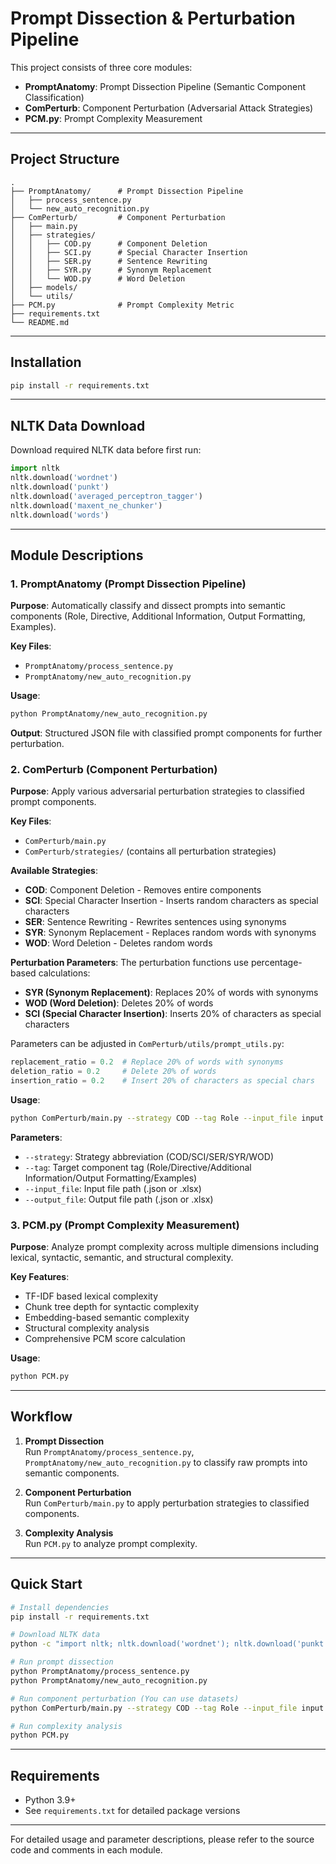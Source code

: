 # Prompt Dissection & Perturbation Pipeline

This project consists of three core modules:

- **PromptAnatomy**: Prompt Dissection Pipeline (Semantic Component Classification)
- **ComPerturb**: Component Perturbation (Adversarial Attack Strategies)
- **PCM.py**: Prompt Complexity Measurement

---

## Project Structure

```
.
├── PromptAnatomy/      # Prompt Dissection Pipeline
│   ├── process_sentence.py
│   └── new_auto_recognition.py
├── ComPerturb/         # Component Perturbation
│   ├── main.py
│   ├── strategies/
│   │   ├── COD.py      # Component Deletion
│   │   ├── SCI.py      # Special Character Insertion
│   │   ├── SER.py      # Sentence Rewriting
│   │   ├── SYR.py      # Synonym Replacement
│   │   └── WOD.py      # Word Deletion
│   ├── models/
│   └── utils/
├── PCM.py              # Prompt Complexity Metric
├── requirements.txt
└── README.md
```

---

## Installation

```bash
pip install -r requirements.txt
```

---

## NLTK Data Download

Download required NLTK data before first run:

```python
import nltk
nltk.download('wordnet')
nltk.download('punkt')
nltk.download('averaged_perceptron_tagger')
nltk.download('maxent_ne_chunker')
nltk.download('words')
```

---

## Module Descriptions

### 1. PromptAnatomy (Prompt Dissection Pipeline)

**Purpose**: Automatically classify and dissect prompts into semantic components (Role, Directive, Additional Information, Output Formatting, Examples).

**Key Files**: 
- `PromptAnatomy/process_sentence.py`
- `PromptAnatomy/new_auto_recognition.py`

**Usage**:
```bash
python PromptAnatomy/new_auto_recognition.py
```

**Output**: Structured JSON file with classified prompt components for further perturbation.

### 2. ComPerturb (Component Perturbation)

**Purpose**: Apply various adversarial perturbation strategies to classified prompt components.

**Key Files**: 
- `ComPerturb/main.py`
- `ComPerturb/strategies/` (contains all perturbation strategies)

**Available Strategies**:
- **COD**: Component Deletion - Removes entire components
- **SCI**: Special Character Insertion - Inserts random characters as special characters
- **SER**: Sentence Rewriting - Rewrites sentences using synonyms
- **SYR**: Synonym Replacement - Replaces random words with synonyms
- **WOD**: Word Deletion - Deletes random words

**Perturbation Parameters**:
The perturbation functions use percentage-based calculations:
- **SYR (Synonym Replacement)**: Replaces 20% of words with synonyms
- **WOD (Word Deletion)**: Deletes 20% of words  
- **SCI (Special Character Insertion)**: Inserts 20% of characters as special characters

Parameters can be adjusted in `ComPerturb/utils/prompt_utils.py`:
```python
replacement_ratio = 0.2  # Replace 20% of words with synonyms
deletion_ratio = 0.2     # Delete 20% of words
insertion_ratio = 0.2    # Insert 20% of characters as special chars
```

**Usage**:
```bash
python ComPerturb/main.py --strategy COD --tag Role --input_file input.json --output_file output.json
```

**Parameters**:
- `--strategy`: Strategy abbreviation (COD/SCI/SER/SYR/WOD)
- `--tag`: Target component tag (Role/Directive/Additional Information/Output Formatting/Examples)
- `--input_file`: Input file path (.json or .xlsx)
- `--output_file`: Output file path (.json or .xlsx)

### 3. PCM.py (Prompt Complexity Measurement)

**Purpose**: Analyze prompt complexity across multiple dimensions including lexical, syntactic, semantic, and structural complexity.

**Key Features**:
- TF-IDF based lexical complexity
- Chunk tree depth for syntactic complexity
- Embedding-based semantic complexity
- Structural complexity analysis
- Comprehensive PCM score calculation

**Usage**:
```bash
python PCM.py
```

---

## Workflow

1. **Prompt Dissection**  
   Run `PromptAnatomy/process_sentence.py`, `PromptAnatomy/new_auto_recognition.py` to classify raw prompts into semantic components.

2. **Component Perturbation**  
   Run `ComPerturb/main.py` to apply perturbation strategies to classified components.

3. **Complexity Analysis**  
   Run `PCM.py` to analyze prompt complexity.

---

## Quick Start

```bash
# Install dependencies
pip install -r requirements.txt

# Download NLTK data
python -c "import nltk; nltk.download('wordnet'); nltk.download('punkt'); nltk.download('averaged_perceptron_tagger'); nltk.download('maxent_ne_chunker'); nltk.download('words')"

# Run prompt dissection 
python PromptAnatomy/process_sentence.py
python PromptAnatomy/new_auto_recognition.py

# Run component perturbation (You can use datasets)
python ComPerturb/main.py --strategy COD --tag Role --input_file input.json --output_file output.json

# Run complexity analysis
python PCM.py
```

---

## Requirements

- Python 3.9+
- See `requirements.txt` for detailed package versions

---

For detailed usage and parameter descriptions, please refer to the source code and comments in each module.
